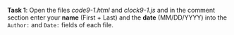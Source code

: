 **Task 1**: Open the files _code9-1.html_ and _clock9-1.js_ and in the comment section enter your **name** (First + Last) and the **date** (MM/DD/YYYY) into the `Author:` and `Date:` fields of each file.
